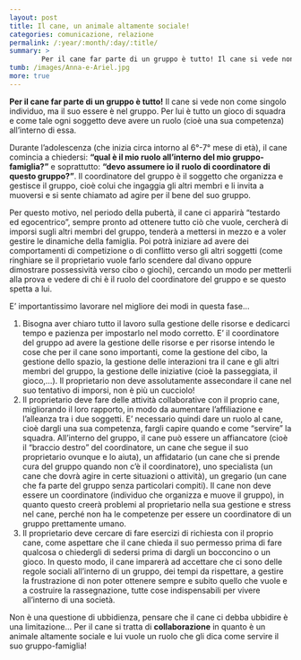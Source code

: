 ```yaml
---
layout: post
title: Il cane, un animale altamente sociale!
categories: comunicazione, relazione
permalink: /:year/:month/:day/:title/
summary: >
        Per il cane far parte di un gruppo è tutto! Il cane si vede non come singolo individuo, ma il suo essere è nel gruppo. Per lui è tutto un gioco di squadra e come tale ogni soggetto deve avere un ruolo all’interno di essa.
tumb: /images/Anna-e-Ariel.jpg
more: true
---
```

**Per il cane far parte di un gruppo è tutto!** Il cane si vede non come singolo individuo, ma il suo essere è nel gruppo. Per lui è tutto un gioco di squadra e come tale ogni soggetto deve avere un ruolo (cioè una sua competenza) all’interno di essa.

Durante l’adolescenza  (che inizia circa intorno al 6°-7° mese di età), il cane comincia a chiedersi: **“qual è il mio ruolo all’interno del mio gruppo-famiglia?”** e soprattutto: **“devo assumere io il ruolo di coordinatore di questo gruppo?”**. Il coordinatore del gruppo è il soggetto che organizza e gestisce il gruppo, cioè colui che ingaggia gli altri membri e li invita a muoversi e si sente chiamato ad agire per il bene del suo gruppo.

Per questo motivo, nel periodo della pubertà, il cane ci apparirà “testardo ed egocentrico”, sempre pronto ad ottenere tutto ciò che vuole, cercherà di imporsi sugli altri membri del gruppo, tenderà a mettersi in mezzo e a voler gestire le dinamiche della famiglia. Poi potrà iniziare ad avere dei comportamenti di competizione o di conflitto verso gli altri soggetti (come ringhiare se il proprietario vuole farlo scendere dal divano oppure dimostrare possessività verso cibo o giochi), cercando un modo per metterli alla prova e vedere di chi è il ruolo del coordinatore del gruppo e se questo spetta a lui.

E’ importantissimo lavorare nel migliore dei modi in questa fase…

1.  Bisogna aver chiaro tutto il lavoro sulla gestione delle risorse e dedicarci tempo e pazienza per impostarlo nel modo corretto. E’ il coordinatore del gruppo ad avere la gestione delle risorse e per risorse intendo le cose che per il cane sono importanti, come la gestione del cibo, la gestione dello spazio, la gestione delle interazioni tra il cane e gli altri membri del gruppo, la gestione delle iniziative (cioè la passeggiata, il gioco,…). Il proprietario non deve assolutamente assecondare il cane nel suo tentativo di imporsi, non è più un cucciolo!
2. Il proprietario deve fare delle attività collaborative con il proprio cane, migliorando il loro rapporto, in modo da aumentare l’affiliazione e l’alleanza tra i due soggetti. E’ necessario quindi dare un ruolo al cane, cioè dargli una sua competenza, fargli capire quando e come “servire” la squadra. All’interno del gruppo, il cane può essere un affiancatore (cioè il “braccio destro” del coordinatore, un cane che segue il suo proprietario ovunque e lo aiuta), un affidatario (un cane che si prende cura del gruppo quando non c’è il coordinatore), uno specialista (un cane che dovrà agire in certe situazioni o attività), un gregario (un cane che fa parte del gruppo senza particolari compiti). Il cane non deve essere un coordinatore (individuo che organizza e muove il gruppo), in quanto questo creerà problemi al proprietario nella sua gestione e stress nel cane, perché non ha le competenze per essere un coordinatore di un gruppo prettamente umano.
3. Il proprietario deve cercare di fare esercizi di richiesta con il proprio cane, come aspettare che il cane chieda il suo permesso prima di fare qualcosa o chiedergli di sedersi prima di dargli un bocconcino o un gioco. In questo modo, il cane imparerà ad accettare che ci sono delle regole sociali all’interno di un gruppo, dei tempi da rispettare, a gestire la frustrazione di non poter ottenere sempre e subito quello che vuole e a costruire la rassegnazione, tutte cose indispensabili per vivere all’interno di una società.

Non è una questione di ubbidienza, pensare che il cane ci debba ubbidire è una limitazione… Per il cane si tratta di **collaborazione** in quanto è un animale altamente sociale e lui vuole un ruolo che gli dica come servire il suo gruppo-famiglia!

